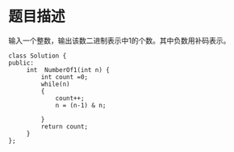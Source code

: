 # 题目描述
输入一个整数，输出该数二进制表示中1的个数。其中负数用补码表示。

```
class Solution {
public:
     int  NumberOf1(int n) {
         int count =0;
         while(n)
         {
             count++;
             n = (n-1) & n;
             
         }
         return count;
     }
};

```